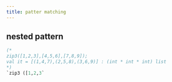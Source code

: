 ```yaml
---
title: patter matching
---
```


## nested pattern
```sml
(* 
zip3([1,2,3],[4,5,6],[7,8,9]);
val it = [(1,4,7),(2,5,8),(3,6,9)] : (int * int * int) list 
*)
`zip3 ([1,2,3`
```
